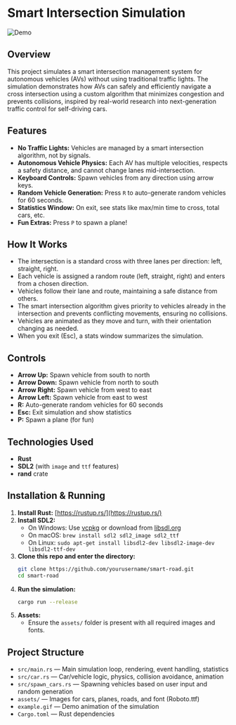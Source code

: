 # Smart Intersection Simulation

![Demo](example.gif)

## Overview

This project simulates a smart intersection management system for autonomous vehicles (AVs) without using traditional traffic lights. The simulation demonstrates how AVs can safely and efficiently navigate a cross intersection using a custom algorithm that minimizes congestion and prevents collisions, inspired by real-world research into next-generation traffic control for self-driving cars.

## Features
- **No Traffic Lights:** Vehicles are managed by a smart intersection algorithm, not by signals.
- **Autonomous Vehicle Physics:** Each AV has multiple velocities, respects a safety distance, and cannot change lanes mid-intersection.
- **Keyboard Controls:** Spawn vehicles from any direction using arrow keys.
- **Random Vehicle Generation:** Press `R` to auto-generate random vehicles for 60 seconds.
- **Statistics Window:** On exit, see stats like max/min time to cross, total cars, etc.
- **Fun Extras:** Press `P` to spawn a plane!

## How It Works
- The intersection is a standard cross with three lanes per direction: left, straight, right.
- Each vehicle is assigned a random route (left, straight, right) and enters from a chosen direction.
- Vehicles follow their lane and route, maintaining a safe distance from others.
- The smart intersection algorithm gives priority to vehicles already in the intersection and prevents conflicting movements, ensuring no collisions.
- Vehicles are animated as they move and turn, with their orientation changing as needed.
- When you exit (Esc), a stats window summarizes the simulation.

## Controls
- **Arrow Up:** Spawn vehicle from south to north
- **Arrow Down:** Spawn vehicle from north to south
- **Arrow Right:** Spawn vehicle from west to east
- **Arrow Left:** Spawn vehicle from east to west
- **R:** Auto-generate random vehicles for 60 seconds
- **Esc:** Exit simulation and show statistics
- **P:** Spawn a plane (for fun)

## Technologies Used
- **Rust**
- **SDL2** (with `image` and `ttf` features)
- **rand** crate

## Installation & Running
1. **Install Rust:** [https://rustup.rs/](https://rustup.rs/)
2. **Install SDL2:**
   - On Windows: Use [vcpkg](https://github.com/microsoft/vcpkg) or download from [libsdl.org](https://www.libsdl.org/download-2.0.php)
   - On macOS: `brew install sdl2 sdl2_image sdl2_ttf`
   - On Linux: `sudo apt-get install libsdl2-dev libsdl2-image-dev libsdl2-ttf-dev`
3. **Clone this repo and enter the directory:**
   ```sh
   git clone https://github.com/yourusername/smart-road.git
   cd smart-road
   ```
4. **Run the simulation:**
   ```sh
   cargo run --release
   ```
5. **Assets:**
   - Ensure the `assets/` folder is present with all required images and fonts.

## Project Structure
- `src/main.rs` — Main simulation loop, rendering, event handling, statistics
- `src/car.rs` — Car/vehicle logic, physics, collision avoidance, animation
- `src/spawn_cars.rs` — Spawning vehicles based on user input and random generation
- `assets/` — Images for cars, planes, roads, and font (Roboto.ttf)
- `example.gif` — Demo animation of the simulation
- `Cargo.toml` — Rust dependencies

